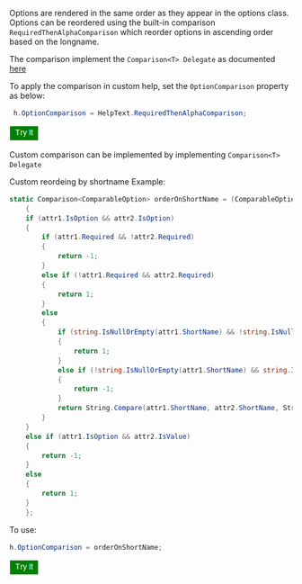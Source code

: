 Options are rendered in the same order as they appear in the options class.
Options can be reordered using the built-in comparison `RequiredThenAlphaComparison` which reorder options in ascending order based on the longname.

The comparison implement the `Comparison<T> Delegate` as documented [here](https://docs.microsoft.com/en-us/dotnet/api/system.comparison-1?view=netcore-3.1
)

To apply the comparison in custom help, set the `OptionComparison` property as below:

```cs
 h.OptionComparison = HelpText.RequiredThenAlphaComparison;
```

[<img src="media/tryit.png">](https://dotnetfiddle.net/1o3rtH)


Custom comparison can be implemented by implementing `Comparison<T> Delegate`

Custom reordeing by shortname Example:
```cs
static Comparison<ComparableOption> orderOnShortName = (ComparableOption attr1, ComparableOption attr2) =>
    {
    if (attr1.IsOption && attr2.IsOption)
    {
        if (attr1.Required && !attr2.Required)
        {
            return -1;
        }
        else if (!attr1.Required && attr2.Required)
        {
            return 1;
        }
        else
        {
            if (string.IsNullOrEmpty(attr1.ShortName) && !string.IsNullOrEmpty(attr2.ShortName))
            {
                return 1;
            }
            else if (!string.IsNullOrEmpty(attr1.ShortName) && string.IsNullOrEmpty(attr2.ShortName))
            {
                return -1;
            }
            return String.Compare(attr1.ShortName, attr2.ShortName, StringComparison.Ordinal);
        }
    }
    else if (attr1.IsOption && attr2.IsValue)
    {
        return -1;
    }
    else
    {
        return 1;
    }
    };
```

To  use:
```cs
h.OptionComparison = orderOnShortName;
```

[<img src="media/tryit.png">](https://dotnetfiddle.net/1o3rtH)
